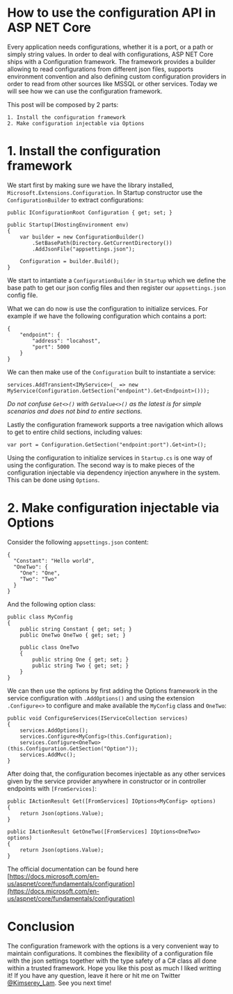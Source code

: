 # How to use the configuration API in ASP NET Core

Every application needs configurations, whether it is a port, or a path or simply string values. In order to deal with configurations, ASP NET Core ships with a Configuration framework. The framework provides a builder allowing to read configurations from different json files, supports environment convention and also defining custom configuration providers in order to read from other sources like MSSQL or other services.
Today we will see how we can use the configuration framework.

This post will be composed by 2 parts:

```
1. Install the configuration framework
2. Make configuration injectable via Options
```

# 1. Install the configuration framework

We start first by making sure we have the library installed, `Microsoft.Extensions.Configuration`.
In Startup constructor use the `ConfigurationBuilder` to extract configurations:

```
public IConfigurationRoot Configuration { get; set; }

public Startup(IHostingEnvironment env)
{
    var builder = new ConfigurationBuilder()
        .SetBasePath(Directory.GetCurrentDirectory())
        .AddJsonFile("appsettings.json");

    Configuration = builder.Build();
}
```

We start to intantiate a `ConfigurationBuilder` in `Startup` which we define the base path to get our json config files and then register our `appsettings.json` config file.

What we can do now is use the configuration to initialize services. For example if we have the following configuration which contains a port:

```
{
    "endpoint": {
        "address": "locahost",
        "port": 5000
    }
}
```

We can then make use of the `Configuration` built to instantiate a service:

```
services.AddTransient<IMyService>(_ => new MyService(Configuration.GetSection("endpoint").Get<Endpoint>()));
```

_Do not confuse `Get<>()` with `GetValue<>()` as the latest is for simple scenarios and does not bind to entire sections._

Lastly the configuration framework supports a tree navigation which allows to get to entire child sections, including values:

```
var port = Configuration.GetSection("endpoint:port").Get<int>();
```

Using the configuration to initialize services in `Startup.cs` is one way of using the configuration. The second way is to make pieces of the configuration injectable via dependency injection anywhere in the system. This can be done using `Options`.

# 2. Make configuration injectable via Options

Consider the following `appsettings.json` content:

```
{
  "Constant": "Hello world",
  "OneTwo": {
    "One": "One",
    "Two": "Two"
  }
}
```

And the following option class:

```
public class MyConfig
{
    public string Constant { get; set; }
    public OneTwo OneTwo { get; set; }

    public class OneTwo
    {
        public string One { get; set; }
        public string Two { get; set; }
    }
}
```

We can then use the options by first adding the Options framework in the service configuration with `.AddOptions()` and using the extension `.Configure<>` to configure and make available the `MyConfig` class and `OneTwo`:

```
public void ConfigureServices(IServiceCollection services)
{
    services.AddOptions();
    services.Configure<MyConfig>(this.Configuration);
    services.Configure<OneTwo>(this.Configuration.GetSection("Option"));
    services.AddMvc();
}
```

After doing that, the configuration becomes injectable as any other services given by the service provider anywhere in constructor or in controller endpoints with `[FromServices]`:

```
public IActionResult Get([FromServices] IOptions<MyConfig> options)
{
    return Json(options.Value);
}

public IActionResult GetOneTwo([FromServices] IOptions<OneTwo> options)
{
    return Json(options.Value);
}
```

The official documentation can be found here [https://docs.microsoft.com/en-us/aspnet/core/fundamentals/configuration](https://docs.microsoft.com/en-us/aspnet/core/fundamentals/configuration)

# Conclusion

The configuration framework with the options is a very convenient way to maintain configurations. It combines the flexibility of a configuration file with the json settings together with the type safety of a C# class all done within a trusted framework. Hope you like this post as much I liked writting it! If you have any question, leave it here or hit me on Twitter [@Kimserey_Lam](https://twitter.com/Kimserey_Lam). See you next time!